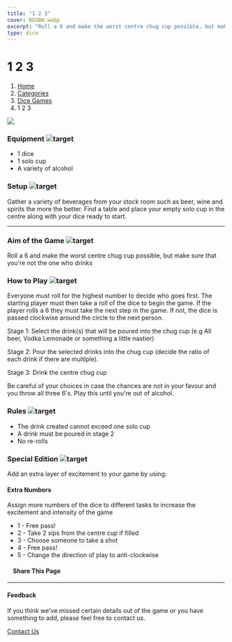 ```yaml
---
title: "1 2 3"
cover: BGGBW.webp
excerpt: "Roll a 6 and make the worst centre chug cup possible, but make sure that you're not the one who drinks"
type: dice
---
```


# 1 2 3

1.  [Home](/)
2.  [Categories](GameCategories)
3.  [Dice Games](GameCategories/DiceGames)
4.  1 2 3

![](/images/1-2-3.webp)

### Equipment ![target](/images/liquor.webp)

-   1 dice
-   1 solo cup
-   A variety of alcohol

### Setup ![target](/images/settings.webp)

Gather a variety of beverages from your stock room such as beer, wine and spirits the more the better. Find a table and place your empty solo cup in the centre along with your dice ready to start.

* * *

### Aim of the Game ![target](/images/target.webp)

Roll a 6 and make the worst centre chug cup possible, but make sure that you're not the one who drinks

### How to Play ![target](/images/question.webp)

Everyone must roll for the highest number to decide who goes first. The starting player must then take a roll of the dice to begin the game. If the player rolls a 6 they must take the next step in the game. If not, the dice is passed clockwise around the circle to the next person.

Stage 1: Select the drink(s) that will be poured into the chug cup (e.g All beer, Vodka Lemonade or something a little nastier)

Stage 2: Pour the selected drinks into the chug cup (decide the ratio of each drink if there are multiple).

Stage 3: Drink the centre chug cup

Be careful of your choices in case the chances are not in your favour and you throw all three 6's. Play this until you're out of alcohol.

### Rules ![target](/images/rules.webp)

-   The drink created cannot exceed one solo cup
-   A drink must be poured in stage 2
-   No re-rolls

### Special Edition ![target](/images/special.webp)

Add an extra layer of excitement to your game by using:

#### **Extra Numbers**

Assign more numbers of the dice to different tasks to increase the excitement and intensity of the game

-   1 - Free pass!
-   2 - Take 2 sips from the centre cup if filled
-   3 - Choose someone to take a shot
-   4 - Free pass!
-   5 - Change the direction of play to anti-clockwise

####     Share This Page

[](https://www.facebook.com/sharer/sharer.php?u=beergogglegames.co.uk/GameCategories/DiceGames/1-2-3)[](https://www.instagram.com/direct/new/)[](https://twitter.com/intent/tweet?url=beergogglegames.co.uk/GameCategories/DiceGames/1-2-3)

* * *

#### Feedback

If you think we've missed certain details out of the game or you have something to add, please feel free to contact us.

  
  
  
[Contact Us](contact)
